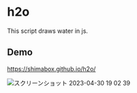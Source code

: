 # h2o
This script draws water in js.

## Demo

https://shimabox.github.io/h2o/  

![スクリーンショット 2023-04-30 19 02 39](https://user-images.githubusercontent.com/2285196/235347304-c67e82d0-2bd9-4770-9a79-18e4b432102e.png)

